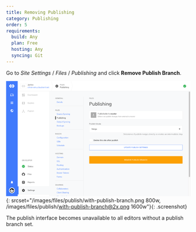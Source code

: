 ```yaml
---
title: Removing Publishing
category: Publishing
order: 5
requirements:
  build: Any
  plan: Free
  hosting: Any
  syncing: Git
---
```


Go to *Site Settings* / *Files* / *Publishing* and click **Remove Publish Branch**.

![Storage Providers interface](/images/files/publish/with-publish-branch.png){: srcset="/images/files/publish/with-publish-branch.png 800w, /images/files/publish/with-publish-branch@2x.png 1600w"}{: .screenshot}

The publish interface becomes unavailable to all editors without a publish branch set.
